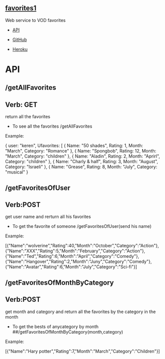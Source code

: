 ## [favorites1](https://kerengoldd.github.io/Ex2_favorites/)
Web service to VOD favorites

* [API](https://kerengoldd.github.io/Ex2_favorites/)

* [GitHub](https://github.com/kerengoldd/Ex2_favorites)

* [Heroku](https://favorites1.herokuapp.com/)

# API

## /getAllFavorites
## Verb: GET

return all the favorites

* To see all the favorites /getAllFavorites

Example:

{
user: "keren",
Ufavorites: [
{
Name: "50 shades",
Rating: 1,
Month: "March",
Category: "Romance"
},
{
Name: "Spongbob",
Rating: 12,
Month: "March",
Category: "children"
},
{
Name: "Aladin",
Rating: 2,
Month: "Aprirl",
Category: "children"
},
{
Name: "Charly & half",
Rating: 3,
Month: "August",
Category: "Israeli"
},
{
Name: "Grease",
Rating: 8,
Month: "July",
Category: "musical"
}

## /getFavoritesOfUser
## Verb:POST

get user name and rerturn all his favorites

* To get the favorite of someone /getFavoritesOfUser(send his name)

Example:

[{"Name":"wolverine","Rating":40,"Month":"October","Category":"Action"},{"Name":"XXX","Rating":5,"Month":"February","Category":"Action"},{"Name":"Ted","Rating":6,"Month":"April","Category":"Comedy"},{"Name":"Hangover","Rating":2,"Month":"Juny","Category":"Comedy"},{"Name":"Avatar","Rating":6,"Month":"July","Category":"Sci-fi"}]

## /getFavoritesOfMonthByCategory
## Verb:POST

get month and category and return all the favorites by the category in the month

* To get the bests of anycategory by month ##/getFavoritesOfMonthByCategory(month,category)

Example:

[{"Name":"Hary potter","Rating":7,"Month":"March","Category":"Children"}]


